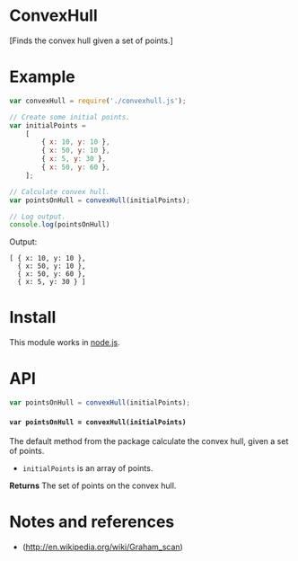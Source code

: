 ﻿# ConvexHull

[Finds the convex hull given a set of points.]

# Example

```javascript
var convexHull = require('./convexhull.js');

// Create some initial points.
var initialPoints =
    [
        { x: 10, y: 10 },
        { x: 50, y: 10 },
        { x: 5, y: 30 },
        { x: 50, y: 60 },
    ];

// Calculate convex hull.
var pointsOnHull = convexHull(initialPoints);

// Log output.
console.log(pointsOnHull)
```

Output:

```
[ { x: 10, y: 10 },
  { x: 50, y: 10 },
  { x: 50, y: 60 },
  { x: 5, y: 30 } ]
```

# Install

This module works in [node.js](https://nodejs.org/).

# API

```javascript
var pointsOnHull = convexHull(initialPoints);
```

#### `var pointsOnHull = convexHull(initialPoints)`

The default method from the package calculate the convex hull, given a set of points.

* `initialPoints` is an array of points.

**Returns** The set of points on the convex hull.

# Notes and references

* (http://en.wikipedia.org/wiki/Graham_scan)



